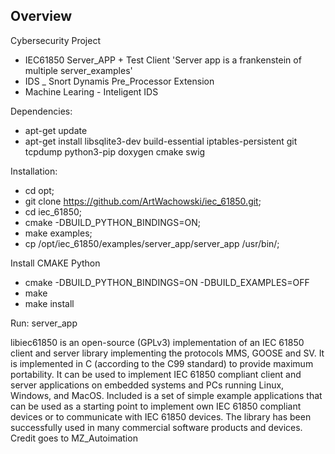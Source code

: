## Overview

Cybersecurity Project
- IEC61850 Server_APP + Test Client 'Server app is a frankenstein of multiple server_examples' 
- IDS _ Snort Dynamis Pre_Processor Extension
- Machine Learing - Inteligent IDS

Dependencies:
- apt-get update
- apt-get install libsqlite3-dev build-essential iptables-persistent git tcpdump python3-pip doxygen cmake swig 

Installation:
- cd opt;
- git clone https://github.com/ArtWachowski/iec_61850.git;
- cd iec_61850;
- cmake -DBUILD_PYTHON_BINDINGS=ON; 
- make examples;
- cp /opt/iec_61850/examples/server_app/server_app /usr/bin/;

Install CMAKE Python  
- cmake -DBUILD_PYTHON_BINDINGS=ON -DBUILD_EXAMPLES=OFF
- make 
- make install


Run:
server_app


libiec61850 is an open-source (GPLv3) implementation of an IEC 61850 client and server library implementing the protocols MMS, GOOSE and SV. 
It is implemented in C (according to the C99 standard) to provide maximum portability. 
It can be used to implement IEC 61850 compliant client and server applications on embedded systems and PCs running Linux, Windows, and MacOS. 
Included is a set of simple example applications that can be used as a starting point to implement own IEC 61850 compliant devices or to communicate with IEC 61850 devices. 
The library has been successfully used in many commercial software products and devices. Credit goes to MZ_Autoimation
